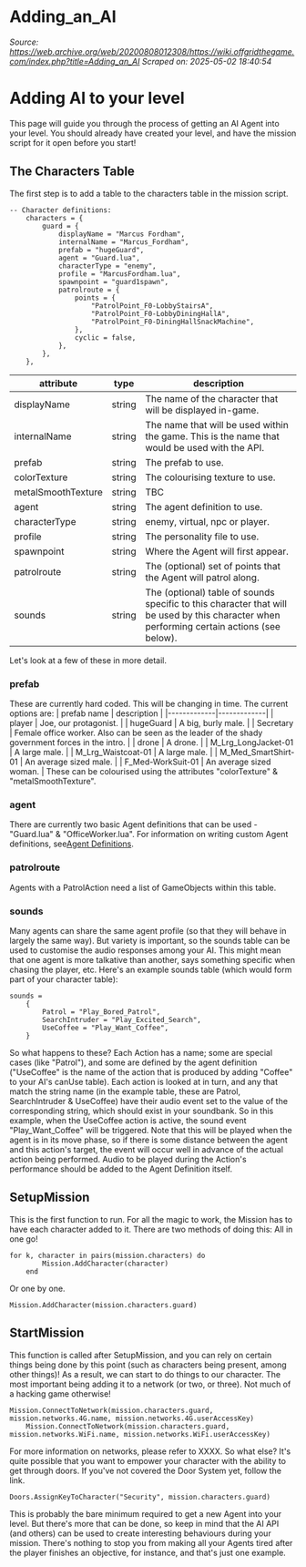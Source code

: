 # Adding_an_AI

*Source: https://web.archive.org/web/20200808012308/https://wiki.offgridthegame.com/index.php?title=Adding_an_AI*
*Scraped on: 2025-05-02 18:40:54*

# Adding AI to your level
This page will guide you through the process of getting an AI Agent into your level. You should already have created your level, and have the mission script for it open before you start!
## The Characters Table
The first step is to add a table to the characters table in the mission script.
```
-- Character definitions:
	characters = {
		guard = {
			displayName = "Marcus Fordham",
			internalName = "Marcus_Fordham",
			prefab = "hugeGuard",
			agent = "Guard.lua",
			characterType = "enemy",
			profile = "MarcusFordham.lua",
			spawnpoint = "guard1spawn",
			patrolroute = {
				points = {
					"PatrolPoint_F0-LobbyStairsA",
					"PatrolPoint_F0-LobbyDiningHallA",
					"PatrolPoint_F0-DiningHallSnackMachine",
				},
				cyclic = false,
			},
		},
	},
```
| attribute | type | description |
|-----------|------|-------------|
| displayName | string | The name of the character that will be displayed in-game. |
| internalName | string | The name that will be used within the game. This is the name that would be used with the API. |
| prefab | string | The prefab to use. |
| colorTexture | string | The colourising texture to use. |
| metalSmoothTexture | string | TBC |
| agent | string | The agent definition to use. |
| characterType | string | enemy, virtual, npc or player. |
| profile | string | The personality file to use. |
| spawnpoint | string | Where the Agent will first appear. |
| patrolroute | string | The (optional) set of points that the Agent will patrol along. |
| sounds | string | The (optional) table of sounds specific to this character that will be used by this character when performing certain actions (see below). |

Let's look at a few of these in more detail.
### prefab
These are currently hard coded. This will be changing in time. The current options are:
| prefab name | description |
|-------------|-------------|
| player | Joe, our protagonist. |
| hugeGuard | A big, burly male. |
| Secretary | Female office worker. Also can be seen as the leader of the shady government forces in the intro. |
| drone | A drone. |
| M_Lrg_LongJacket-01 | A large male. |
| M_Lrg_Waistcoat-01 | A large male. |
| M_Med_SmartShirt-01 | An average sized male. |
| F_Med-WorkSuit-01 | An average sized woman. |
These can be colourised using the attributes "colorTexture" & "metalSmoothTexture".
### agent
There are currently two basic Agent definitions that can be used - "Guard.lua" & "OfficeWorker.lua". For information on writing custom Agent definitions, see[Agent Definitions](Agent_Definitions.md).
### patrolroute
Agents with a PatrolAction need a list of GameObjects within this table.
### sounds
Many agents can share the same agent profile (so that they will behave in largely the same way). But variety is important, so the sounds table can be used to customise the audio responses among your AI. This might mean that one agent is more talkative than another, says something specific when chasing the player, etc.
Here's an example sounds table (which would form part of your character table):
```
sounds =
	{
		Patrol = "Play_Bored_Patrol",
		SearchIntruder = "Play_Excited_Search",
		UseCoffee = "Play_Want_Coffee",
	}
```
So what happens to these? Each Action has a name; some are special cases (like "Patrol"), and some are defined by the agent definition ("UseCoffee" is the name of the action that is produced by adding "Coffee" to your AI's canUse table). Each action is looked at in turn, and any that match the string name (in the example table, these are Patrol, SearchIntruder & UseCoffee) have their audio event set to the value of the corresponding string, which should exist in your soundbank. So in this example, when the UseCoffee action is active, the sound event "Play_Want_Coffee" will be triggered. Note that this will be played when the agent is in its move phase, so if there is some distance between the agent and this action's target, the event will occur well in advance of the actual action being performed. Audio to be played during the Action's performance should be added to the Agent Definition itself.
## SetupMission
This is the first function to run. For all the magic to work, the Mission has to have each character added to it. There are two methods of doing this:
All in one go!
```
for k, character in pairs(mission.characters) do
		Mission.AddCharacter(character)
	end
```
Or one by one.
```
Mission.AddCharacter(mission.characters.guard)
```
## StartMission
This function is called after SetupMission, and you can rely on certain things being done by this point (such as characters being present, among other things)! As a result, we can start to do things to our character. The most important being adding it to a network (or two, or three). Not much of a hacking game otherwise!
```
Mission.ConnectToNetwork(mission.characters.guard, mission.networks.4G.name, mission.networks.4G.userAccessKey)
	Mission.ConnectToNetwork(mission.characters.guard, mission.networks.WiFi.name, mission.networks.WiFi.userAccessKey)
```
For more information on networks, please refer to XXXX.
So what else? It's quite possible that you want to empower your character with the ability to get through doors. If you've not covered the Door System yet, follow the link.
```
Doors.AssignKeyToCharacter("Security", mission.characters.guard)
```
This is probably the bare minimum required to get a new Agent into your level. But there's more that can be done, so keep in mind that the AI API (and others) can be used to create interesting behaviours during your mission. There's nothing to stop you from making all your Agents tired after the player finishes an objective, for instance, and that's just one example.